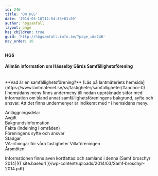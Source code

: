 ```yaml
---
id: 246
title: 'Om HGS'
date: '2014-03-16T12:54:33+01:00'
author: hbgsamfall
layout: page
has_children: true
guid: 'http://hbgsamfall.info.tm/?page_id=246'
nav_order: 10
---
```


**HGS**

#### **Allmän information om Hässelby Gårds Samfällighetsförening**  

<BR>
**Vad är en samfällighetsförening?**  
[Läs på lantmäteriets hemsida](https://www.lantmateriet.se/sv/fastigheter/samfalligheter/#anchor-0)

<BR>
I hemsidans meny finns undermeny till nedan uppräknade sidor med information om bland annat samfällighetsföreningens bakgrund, syfte och ansvar. Att det finns undermenyer är indikerat med ˅ i hemsidans meny.

Anläggningsdelar  
Avgift  
Bakgrundsinformation  
Fakta (indelning i områden)  
Föreningens syfte och ansvar  
Stadgar  
VA-ritningar för våra fastigheter 
Villaföreningen  
Årsmöten

Informationen finns även kortfattad och samland i denna [Samf broschyr 2014]({{ site.baseurl }}/wp-content/uploads/2014/03/Samf-broschyr-2014.pdf)
